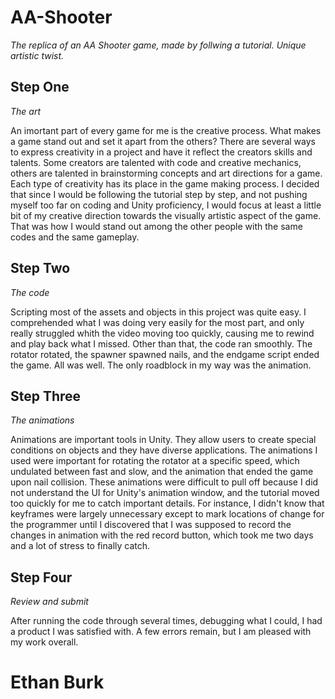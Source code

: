 # AA-Shooter
*The replica of an AA Shooter game, made by follwing a tutorial. Unique artistic twist.*

## Step One ##
*The art*

An imortant part of every game for me is the creative process. What makes a game stand out and set it apart from the others? There are several ways to express creativity in a project and have it reflect the creators skills and talents. Some creators are talented with code and creative mechanics, others are talented in brainstorming concepts and art directions for a game. Each type of creativity has its place in the game making process. I decided that since I would be following the tutorial step by step, and not pushing myself too far on coding and Unity proficiency, I would focus at least a little bit of my creative direction towards the visually artistic aspect of the game. That was how I would stand out among the other people with the same codes and the same gameplay.

## Step Two ##
*The code*

Scripting most of the assets and objects in this project was quite easy. I comprehended what I was doing very easily for the most part, and only really struggled whith the video moving too quickly, causing me to rewind and play back what I missed. Other than that, the code ran smoothly. The rotator rotated, the spawner spawned nails, and the endgame script ended the game. All was well. The only roadblock in my way was the animation.

## Step Three ##
*The animations*

Animations are important tools in Unity. They allow users to create special conditions on objects and they have diverse applications. The animations I used were important for rotating the rotator at a specific speed, which undulated between fast and slow, and the animation that ended the game upon nail collision. These animations were difficult to pull off because I did not understand the UI for Unity's animation window, and the tutorial moved too quickly for me to catch important details. For instance, I didn't know that keyframes were largely unnecessary except to mark locations of change for the programmer until I discovered that I was supposed to record the changes in animation with the red record button, which took me two days and a lot of stress to finally catch.

## Step Four ##
*Review and submit*

After running the code through several times, debugging what I could, I had a product I was satisfied with. A few errors remain, but I am pleased with my work overall.


# Ethan Burk #
